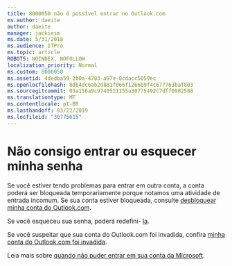 ```yaml
---
title: 8000050 não é possível entrar no Outlook.com
ms.author: daeite
author: daeite
manager: jackiesm
ms.date: 5/31/2018
ms.audience: ITPro
ms.topic: article
ROBOTS: NOINDEX, NOFOLLOW
localization_priority: Normal
ms.custom: 8000050
ms.assetid: 4dedba59-2b0a-4783-a97e-0cdacc5059ec
ms.openlocfilehash: 8db4dc6ab2d881f066f1266b9f4c677763baf803
ms.sourcegitcommit: 03a156a9c9740521155a30775492c7dff0982588
ms.translationtype: MT
ms.contentlocale: pt-BR
ms.lasthandoff: 03/22/2019
ms.locfileid: "30775615"
---
```

# <a name="i-cant-sign-in-or-forgot-my-password"></a>Não consigo entrar ou esquecer minha senha

Se você estiver tendo problemas para entrar em outra conta, a conta poderá ser bloqueada temporariamente porque notamos uma atividade de entrada incomum. Se sua conta estiver bloqueada, consulte [desbloquear minha conta do Outlook.com](https://go.microsoft.com/fwlink/p/?linkid=2001800&amp;clcid=0x409).
  
Se você esqueceu sua senha, poderá redefini- [la](https://go.microsoft.com/fwlink/p/?linkid=841909).
  
Se você suspeitar que sua conta do Outlook.com foi invadida, confira [minha conta do Outlook.com foi invadida](https://go.microsoft.com/fwlink/p/?linkid=874366).
  
Leia mais sobre [quando não puder entrar em sua conta da Microsoft](https://go.microsoft.com/fwlink/p/?linkid=842227).
  

